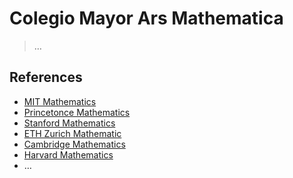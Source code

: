 # Colegio Mayor Ars Mathematica

> …
> 

## References

- [MIT Mathematics](https://math.mit.edu/)
- [Princetonce Mathematics](https://www.math.princeton.edu/)
- [Stanford Mathematics](https://mathematics.stanford.edu/)
- [ETH Zurich Mathematic](https://math.ethz.ch/)
- [Cambridge Mathematics](https://www.undergraduate.study.cam.ac.uk/courses/mathematics)
- [Harvard Mathematics](https://www.math.harvard.edu/)
- …